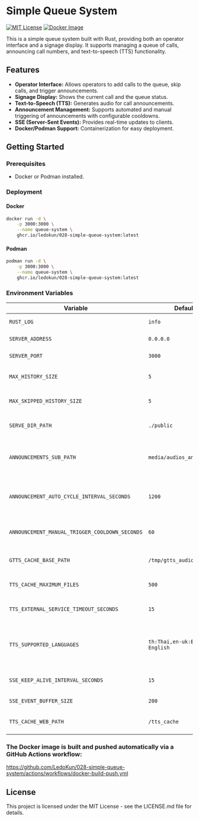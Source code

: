 # Simple Queue System

[![MIT License](https://img.shields.io/badge/License-MIT-green.svg)](https://www.google.com/url?sa=E&source=gmail&q=https://github.com/LedoKun/028-simple-queue-system/blob/main/License.md)
[![Docker Image](https://img.shields.io/docker/image/ghcr.io/ledokun/028-simple-queue-system?label=latest)](https://github.com/LedoKun/028-simple-queue-system/pkgs/container/028-simple-queue-system)

This is a simple queue system built with Rust, providing both an operator interface and a signage display. It supports managing a queue of calls, announcing call numbers, and text-to-speech (TTS) functionality.

## Features

* **Operator Interface:** Allows operators to add calls to the queue, skip calls, and trigger announcements.
* **Signage Display:** Shows the current call and the queue status.
* **Text-to-Speech (TTS):** Generates audio for call announcements.
* **Announcement Management:** Supports automated and manual triggering of announcements with configurable cooldowns.
* **SSE (Server-Sent Events):** Provides real-time updates to clients.
* **Docker/Podman Support:** Containerization for easy deployment.

## Getting Started

### Prerequisites

* Docker or Podman installed.

### Deployment

#### Docker

```bash
docker run -d \
    -p 3000:3000 \
    --name queue-system \
    ghcr.io/ledokun/028-simple-queue-system:latest
```

#### Podman

```bash
podman run -d \
    -p 3000:3000 \
    --name queue-system \
    ghcr.io/ledokun/028-simple-queue-system:latest
```

### Environment Variables

| Variable                                  | Default                       | Description                                                                                             |
| ----------------------------------------- | ----------------------------- | ------------------------------------------------------------------------------------------------------- |
| `RUST_LOG`                                | `info`                          | Logging level for Rust logs.                                                                            |
| `SERVER_ADDRESS`                            | `0.0.0.0`                       | Server address to bind to.                                                                            |
| `SERVER_PORT`                               | `3000`                          | Server port to listen on.                                                                             |
| `MAX_HISTORY_SIZE`                          | `5`                             | Maximum number of completed calls to store in history.                                                |
| `MAX_SKIPPED_HISTORY_SIZE`                    | `5`                             | Maximum number of skipped calls to store in history.                                                  |
| `SERVE_DIR_PATH`                            | `./public`                      | Path to the directory containing static web files.                                                    |
| `ANNOUNCEMENTS_SUB_PATH`                      | `media/audios_and_banners`      | Sub-path within `SERVE_DIR_PATH` where announcement audio and banner files are located.                |
| `ANNOUNCEMENT_AUTO_CYCLE_INTERVAL_SECONDS`    | `1200`                          | Interval (in seconds) for automatically cycling announcements. Set to 0 to disable.                    |
| `ANNOUNCEMENT_MANUAL_TRIGGER_COOLDOWN_SECONDS`| `60`                            | Cooldown period (in seconds) after manually triggering an announcement.                                |
| `GTTS_CACHE_BASE_PATH`                        | `/tmp/gtts_audio_cache`         | Base path for caching generated TTS audio files.                                                      |
| `TTS_CACHE_MAXIMUM_FILES`                     | `500`                           | Maximum number of TTS audio files to keep in the cache.                                               |
| `TTS_EXTERNAL_SERVICE_TIMEOUT_SECONDS`      | `15`                            | Timeout (in seconds) for external TTS service requests.                                               |
| `TTS_SUPPORTED_LANGUAGES`                     | `th:Thai,en-uk:British English` | Comma-separated list of supported languages for TTS (format: `code:Name`, e.g., `en:English,fr:French`). |
| `SSE_KEEP_ALIVE_INTERVAL_SECONDS`           | `15`                            | Interval (in seconds) for sending SSE keep-alive messages.                                           |
| `SSE_EVENT_BUFFER_SIZE`                       | `200`                           | Size of the buffer for SSE events.                                                                    |
| `TTS_CACHE_WEB_PATH`                          | `/tts_cache`                    | Web path where the TTS cache is accessible.                                                            |

### The Docker image is built and pushed automatically via a GitHub Actions workflow:

https://github.com/LedoKun/028-simple-queue-system/actions/workflows/docker-build-push.yml

## License

This project is licensed under the MIT License - see the LICENSE.md file for details.